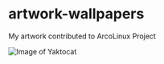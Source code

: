 # artwork-wallpapers
My artwork contributed to ArcoLinux Project

![Image of Yaktocat](https://octodex.github.com/images/yaktocat.png)
